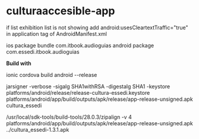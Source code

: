 # culturaaccesible-app


if list exhibition list is not showing add  android:usesCleartextTraffic="true" in application tag of AndroidManifest.xml

 ios package bundle  com.itbook.audioguias
android package com.essedi.itbook.audioguias

<strong>Build with</strong>

<p>
ionic cordova build android --release 

jarsigner -verbose -sigalg SHA1withRSA -digestalg SHA1 -keystore platforms/android/release/release-cultura-essedi.keystore platforms/android/app/build/outputs/apk/release/app-release-unsigned.apk cultura_essedi

/usr/local/sdk-tools/build-tools/28.0.3/zipalign -v 4 platforms/android/app/build/outputs/apk/release/app-release-unsigned.apk ../cultura_essedi-1.3.1.apk
</p>



